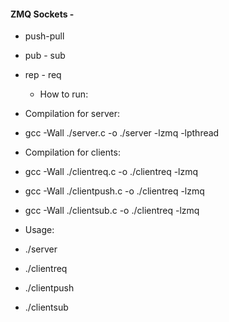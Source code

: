 #### ZMQ Sockets -
* push-pull
* pub - sub
* rep - req

  * How to run:
 * Compilation for server:  
 * gcc -Wall ./server.c -o ./server -lzmq -lpthread 
 * Compilation for clients: 
 * gcc -Wall ./clientreq.c -o ./clientreq -lzmq
 * gcc -Wall ./clientpush.c -o ./clientreq -lzmq
 * gcc -Wall ./clientsub.c -o ./clientreq -lzmq
 * Usage: 
 * ./server 
 * ./clientreq
 * ./clientpush
 * ./clientsub
